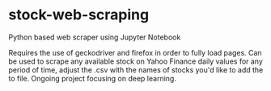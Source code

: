 # stock-web-scraping
Python based web scraper using Jupyter Notebook

Requires the use of geckodriver and firefox in order to fully load pages. Can be used to scrape any available stock on Yahoo Finance daily values for any period of time,
adjust the .csv with the names of stocks you'd like to add the to file. Ongoing project focusing on deep learning.
